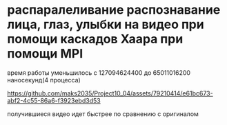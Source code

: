 # распаралеливание распознавание лица, глаз, улыбки на видео при помощи каскадов Хаара при помощи MPI
время работы уменьшилось с 127094624400 до 65011016200 наносекунд(4 процесса)

https://github.com/maks2035/Project10_04/assets/79210414/e61bc673-abf2-4c55-86a6-f3923ebd3d53

получившиеся видео идет быстрее по сравнению с оригиналом
